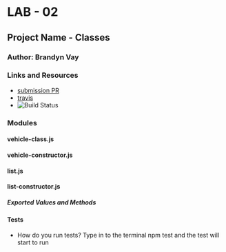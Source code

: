 
# LAB - 02

## Project Name - Classes

### Author: Brandyn Vay

### Links and Resources
* [submission PR](https://github.com/brandyn-vay-401-advanced-javascript/lab-class-02/pull/6)
* [travis](https://travis-ci.com/brandyn-vay-401-advanced-javascript/lab-class-02/builds/117400080)
* ![Build Status](https://travis-ci.com/brandyn-vay-401-advanced-javascript/lab-class-02.svg?branch=master)

### Modules
#### vehicle-class.js
#### vehicle-constructor.js
#### list.js
#### list-constructor.js
##### Exported Values and Methods
  
#### Tests

* How do you run tests? Type in to the terminal npm test and the test will start to run
